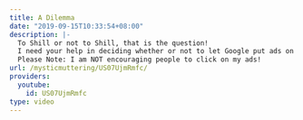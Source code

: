 ```yaml
---
title: A Dilemma
date: "2019-09-15T10:33:54+08:00"
description: |-
  To Shill or not to Shill, that is the question!
  I need your help in deciding whether or not to let Google put ads on my video "A Song for the Wall Street Occupiers."
  Please Note: I am NOT encouraging people to click on my ads!
url: /mysticmuttering/US07UjmRmfc/
providers:
  youtube:
    id: US07UjmRmfc
type: video
---
```

